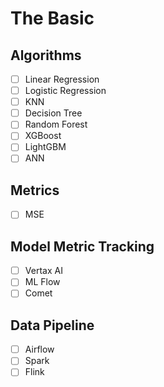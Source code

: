 
# The Basic
## Algorithms
- [ ] Linear Regression
- [ ] Logistic Regression
- [ ] KNN
- [ ] Decision Tree
- [ ] Random Forest
- [ ] XGBoost
- [ ] LightGBM
- [ ] ANN

## Metrics
- [ ] MSE

## Model Metric Tracking
- [ ] Vertax AI
- [ ] ML Flow
- [ ] Comet

## Data Pipeline
- [ ] Airflow
- [ ] Spark
- [ ] Flink
